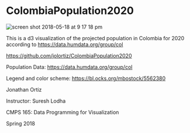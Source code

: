 # ColombiaPopulation2020
![screen shot 2018-05-18 at 9 17 18 pm](https://user-images.githubusercontent.com/26909311/40264860-ee699244-5ae1-11e8-9327-fd431f244241.png)

This is a d3 visualization of the projected population in Colombia for 2020 according to https://data.humdata.org/group/col

https://github.com/jolortiz/ColombiaPopulation2020

Population Data:
https://data.humdata.org/group/col

Legend and color scheme:
https://bl.ocks.org/mbostock/5562380


Jonathan Ortiz

Instructor: Suresh Lodha

CMPS 165: Data Programming for Visualization

Spring 2018
